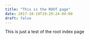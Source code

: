 ```yaml
---
title: "This is the ROOT page"
date: 2017-10-19T19:29:24-04:00
draft: false
---
```


This is just a test of the root index page